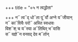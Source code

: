+++
title = "०५ न त्वद्धोता"

+++
न᳓ त्व᳓द् धो᳓ता पू᳓र्वो अग्ने य᳓जीयान्  
न᳓ का᳓वियैः परो᳓ अस्ति स्वधावः  
विश᳓श् च य᳓स्या अ᳓तिथिर् भ᳓वासि  
स᳓ यज्ञे᳓न वनवद् देव म᳓र्तान्